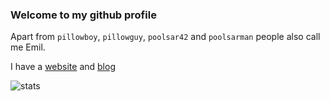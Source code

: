 <!---
poolsar42/poolsar42 is a ✨ special ✨ repository because its `README.md` (this file) appears on your GitHub profile.
You can click the Preview link to take a look at your changes.
--->
 ### Welcome to my github profile
 
Apart from `pillowboy`, `pillowguy`, `poolsar42` and `poolsarman` people also call me Emil.

I have a [website](https://pillowguy.me) and [blog](https://blog.pillowguy.me)

![stats](https://github-readme-stats.vercel.app/api?username=poolsar42&count_private=true&include_all_commits=true&show_icons=true&theme=graywhite)  
